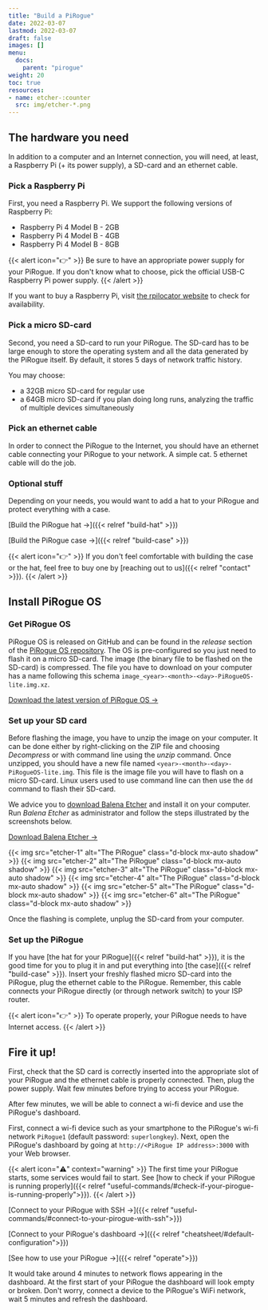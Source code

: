 ```yaml
---
title: "Build a PiRogue"
date: 2022-03-07
lastmod: 2022-03-07
draft: false
images: []
menu:
  docs:
    parent: "pirogue"
weight: 20
toc: true
resources:
- name: etcher-:counter
  src: img/etcher-*.png
---
```


## The hardware you need
In addition to a computer and an Internet connection, you will need, at least, a Raspberry Pi (+ its power supply), a SD-card and an ethernet cable.

### Pick a Raspberry Pi

First, you need a Raspberry Pi. We support the following versions of Raspberry Pi:

* Raspberry Pi 4 Model B - 2GB
* Raspberry Pi 4 Model B - 4GB
* Raspberry Pi 4 Model B - 8GB

{{< alert icon="👉" >}}
Be sure to have an appropriate power supply for your PiRogue. If you don't know what to choose, pick the official USB-C Raspberry Pi power supply.
{{< /alert >}}

If you want to buy a Raspberry Pi, visit [the rpilocator website](https://rpilocator.com/?cat=PI4) to check for availability. 


### Pick a micro SD-card

Second, you need a SD-card to run your PiRogue. The SD-card has to be large enough to store the operating system and all the data generated by the PiRogue itself. By default, it stores 5 days of network traffic history.

You may choose:

* a 32GB micro SD-card for regular use
* a 64GB micro SD-card if you plan doing long runs, analyzing the traffic of multiple devices simultaneously

### Pick an ethernet cable

In order to connect the PiRogue to the Internet, you should have an ethernet cable connecting your PiRogue to your network. A simple cat. 5 ethernet cable will do the job.

### Optional stuff

Depending on your needs, you would want to add a hat to your PiRogue and protect everything with a case.

[Build the PiRogue hat →]({{< relref "build-hat" >}})

[Build the PiRogue case →]({{< relref "build-case" >}})

{{< alert icon="👉" >}}
If you don't feel comfortable with building the case or the hat, feel free to buy one by [reaching out to us]({{< relref "contact" >}}).
{{< /alert >}}



## Install PiRogue OS

### Get PiRogue OS
PiRogue OS is released on GitHub and can be found in the *release* section of the [PiRogue OS repository](https://github.com/PiRogueToolSuite/pirogue-os/). The OS is pre-configured so you just need to flash it on a micro SD-card. The image (the binary file to be flashed on the SD-card) is compressed. The file you have to download on your computer has a name following this schema `image_<year>-<month>-<day>-PiRogueOS-lite.img.xz`.

[Download the latest version of PiRogue OS →](https://github.com/PiRogueToolSuite/pirogue-os/releases/latest)

### Set up your SD card
Before flashing the image, you have to unzip the image on your computer. It can be done either by right-clicking on the ZIP file and choosing *Decompress* or with command line using the *unzip* command. Once unzipped, you should have a new file named `<year>-<month>-<day>-PiRogueOS-lite.img`. This file is the image file you will have to flash on a micro SD-card. Linux users used to use command line can then use the `dd` command to flash their SD-card.

We advice you to [download Balena Etcher](https://www.balena.io/etcher/) and install it on your computer. Run *Balena Etcher* as administrator and follow the steps illustrated by the screenshots below.

[Download Balena Etcher →](https://www.balena.io/etcher/)

{{< img src="etcher-1" alt="The PiRogue" class="d-block mx-auto shadow" >}}
{{< img src="etcher-2" alt="The PiRogue" class="d-block mx-auto shadow" >}}
{{< img src="etcher-3" alt="The PiRogue" class="d-block mx-auto shadow" >}}
{{< img src="etcher-4" alt="The PiRogue" class="d-block mx-auto shadow" >}}
{{< img src="etcher-5" alt="The PiRogue" class="d-block mx-auto shadow" >}}
{{< img src="etcher-6" alt="The PiRogue" class="d-block mx-auto shadow" >}}

Once the flashing is complete, unplug the SD-card from your computer.

### Set up the PiRogue
If you have [the hat for your PiRogue]({{< relref "build-hat" >}}), it is the good time for you to plug it in and put everything into [the case]({{< relref "build-case" >}}). Insert your freshly flashed micro SD-card into the PiRogue, plug the ethernet cable to the PiRogue. Remember, this cable connects your PiRogue directly (or through network switch) to your ISP router.

{{< alert icon="👉" >}}
To operate properly, your PiRogue needs to have Internet access.
{{< /alert >}}


## Fire it up!

First, check that the SD card is correctly inserted into the appropriate slot of your PiRogue and the ethernet cable is properly connected. Then, plug the power supply. Wait few minutes before trying to access your PiRogue.

After few minutes, we will be able to connect a wi-fi device and use the PiRogue's dashboard. 

First, connect a wi-fi device such as your smartphone to the PiRogue's wi-fi network `PiRogue1` (default password: `superlongkey`). Next, open the PiRogue's dashboard by going at `http://<PiRogue IP address>:3000` with your Web browser.

{{< alert icon="⚠️" context="warning" >}}
The first time your PiRogue starts, some services would fail to start. See [how to check if your PiRogue is running properly]({{< relref "useful-commands/#check-if-your-pirogue-is-running-properly">}}).
{{< /alert >}}

[Connect to your PiRogue with SSH →]({{< relref "useful-commands/#connect-to-your-pirogue-with-ssh">}})

[Connect to your PiRogue's dashboard →]({{< relref "cheatsheet/#default-configuration">}})

[See how to use your PiRogue →]({{< relref "operate">}})

It would take around 4 minutes to network flows appearing in the dashboard. At the first start of your PiRogue the dashboard will look empty or broken. Don't worry, connect a device to the PiRogue's WiFi network, wait 5 minutes and refresh the dashboard. 
